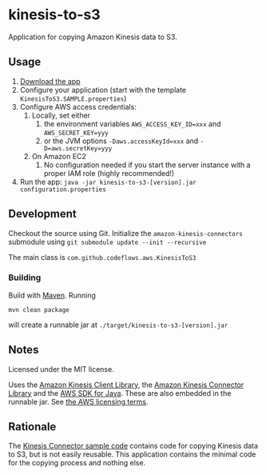 # kinesis-to-s3

Application for copying Amazon Kinesis data to S3.

## Usage

1. [Download the app](https://github.com/codeflows/kinesis-to-s3/releases)
2. Configure your application (start with the template `KinesisToS3.SAMPLE.properties`)
3. Configure AWS access credentials:
    1. Locally, set either
        1. the environment variables `AWS_ACCESS_KEY_ID=xxx` and `AWS_SECRET_KEY=yyy`
        2. or the JVM options `-Daws.accessKeyId=xxx` and `-D=aws.secretKey=yyy`
    2. On Amazon EC2
        1. No configuration needed if you start the server instance with a proper IAM role (highly recommended!)
4. Run the app: `java -jar kinesis-to-s3-[version].jar configuration.properties`

## Development

Checkout the source using Git. Initialize the `amazon-kinesis-connectors` submodule using `git submodule update --init --recursive`

The main class is `com.github.codeflows.aws.KinesisToS3`

### Building

Build with [Maven](http://maven.apache.org/). Running

    mvn clean package
will create a runnable jar at `./target/kinesis-to-s3-[version].jar`

## Notes

Licensed under the MIT license.

Uses the [Amazon Kinesis Client Library](https://github.com/awslabs/amazon-kinesis-client),
the [Amazon Kinesis Connector Library](https://github.com/awslabs/amazon-kinesis-connectors)
and the [AWS SDK for Java](https://github.com/aws/aws-sdk-java). These are also embedded in
the runnable jar. See [the AWS licensing terms](AMAZON_SOFTWARE_LICENSE.txt).

## Rationale

The [Kinesis Connector sample code](https://github.com/awslabs/amazon-kinesis-connectors/tree/master/src/main/samples)
contains code for copying Kinesis data to S3, but is not easily reusable. This application
contains the minimal code for the copying process and nothing else.